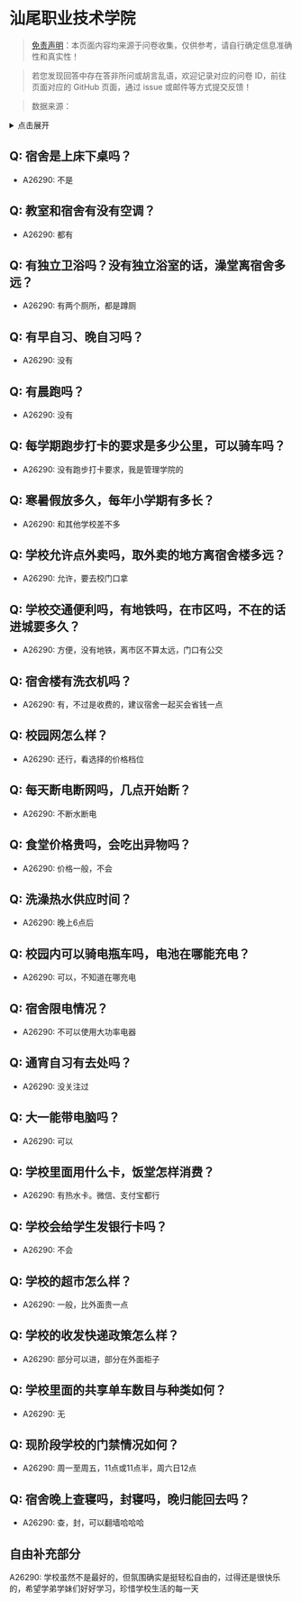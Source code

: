 # 汕尾职业技术学院

> [免责声明](https://colleges.chat/#_3)：本页面内容均来源于问卷收集，仅供参考，请自行确定信息准确性和真实性！

> 若您发现回答中存在答非所问或胡言乱语，欢迎记录对应的问卷 ID，前往页面对应的 GitHub 页面，通过 issue 或邮件等方式提交反馈！

> 数据来源：

<details><summary>点击展开</summary>
<ul>
<li>A26290: 匿名 (2024 年 08 月)</li>
</ul>
</details>

## Q: 宿舍是上床下桌吗？

- A26290: 不是

## Q: 教室和宿舍有没有空调？

- A26290: 都有

## Q: 有独立卫浴吗？没有独立浴室的话，澡堂离宿舍多远？

- A26290: 有两个厕所，都是蹲厕

## Q: 有早自习、晚自习吗？

- A26290: 没有

## Q: 有晨跑吗？

- A26290: 没有

## Q: 每学期跑步打卡的要求是多少公里，可以骑车吗？

- A26290: 没有跑步打卡要求，我是管理学院的

## Q: 寒暑假放多久，每年小学期有多长？

- A26290: 和其他学校差不多

## Q: 学校允许点外卖吗，取外卖的地方离宿舍楼多远？

- A26290: 允许，要去校门口拿

## Q: 学校交通便利吗，有地铁吗，在市区吗，不在的话进城要多久？

- A26290: 方便，没有地铁，离市区不算太远，门口有公交

## Q: 宿舍楼有洗衣机吗？

- A26290: 有，不过是收费的，建议宿舍一起买会省钱一点

## Q: 校园网怎么样？

- A26290: 还行，看选择的价格档位

## Q: 每天断电断网吗，几点开始断？

- A26290: 不断水断电

## Q: 食堂价格贵吗，会吃出异物吗？

- A26290: 价格一般，不会

## Q: 洗澡热水供应时间？

- A26290: 晚上6点后

## Q: 校园内可以骑电瓶车吗，电池在哪能充电？

- A26290: 可以，不知道在哪充电

## Q: 宿舍限电情况？

- A26290: 不可以使用大功率电器

## Q: 通宵自习有去处吗？

- A26290: 没关注过

## Q: 大一能带电脑吗？

- A26290: 可以

## Q: 学校里面用什么卡，饭堂怎样消费？

- A26290: 有热水卡。微信、支付宝都行

## Q: 学校会给学生发银行卡吗？

- A26290: 不会

## Q: 学校的超市怎么样？

- A26290: 一般，比外面贵一点

## Q: 学校的收发快递政策怎么样？

- A26290: 部分可以进，部分在外面柜子

## Q: 学校里面的共享单车数目与种类如何？

- A26290: 无

## Q: 现阶段学校的门禁情况如何？

- A26290: 周一至周五，11点或11点半，周六日12点

## Q: 宿舍晚上查寝吗，封寝吗，晚归能回去吗？

- A26290: 查，封，可以翻墙哈哈哈

## 自由补充部分

A26290: 学校虽然不是最好的，但氛围确实是挺轻松自由的，过得还是很快乐的，希望学弟学妹们好好学习，珍惜学校生活的每一天